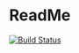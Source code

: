 # ReadMe

[![Build Status](https://travis-ci.org/chrisotto6/gatsby-starter.svg?branch=master)](https://travis-ci.org/chrisotto6/gatsby-starter)
